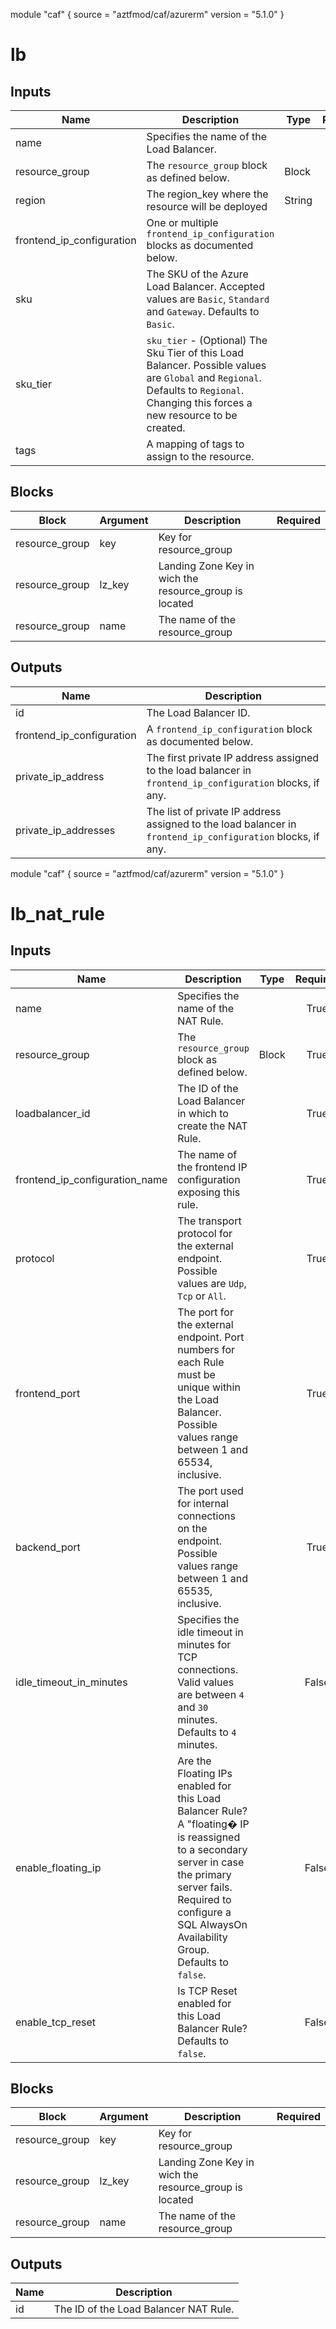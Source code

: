 module "caf" {
  source  = "aztfmod/caf/azurerm"
  version = "5.1.0"
}

# lb

## Inputs
| Name | Description | Type | Required |
|------|-------------|------|:--------:|
|name| Specifies the name of the Load Balancer.||True|
|resource_group|The `resource_group` block as defined below.|Block|True|
| region |The region_key where the resource will be deployed|String|True|
|frontend_ip_configuration| One or multiple `frontend_ip_configuration` blocks as documented below.||False|
|sku| The SKU of the Azure Load Balancer. Accepted values are `Basic`, `Standard` and `Gateway`. Defaults to `Basic`.||False|
|sku_tier| `sku_tier` - (Optional) The Sku Tier of this Load Balancer. Possible values are `Global` and `Regional`. Defaults to `Regional`. Changing this forces a new resource to be created.||False|
|tags| A mapping of tags to assign to the resource.||False|

## Blocks
| Block | Argument | Description | Required |
|-------|----------|-------------|----------|
|resource_group| key | Key for  resource_group||| Required if  |
|resource_group| lz_key |Landing Zone Key in wich the resource_group is located|||True|
|resource_group| name | The name of the resource_group |||True|

## Outputs
| Name | Description |
|------|-------------|
|id|The Load Balancer ID.|||
|frontend_ip_configuration|A `frontend_ip_configuration` block as documented below.|||
|private_ip_address|The first private IP address assigned to the load balancer in `frontend_ip_configuration` blocks, if any.|||
|private_ip_addresses|The list of private IP address assigned to the load balancer in `frontend_ip_configuration` blocks, if any.|||


module "caf" {
  source  = "aztfmod/caf/azurerm"
  version = "5.1.0"
}

# lb_nat_rule

## Inputs
| Name | Description | Type | Required |
|------|-------------|------|:--------:|
|name| Specifies the name of the NAT Rule.||True|
|resource_group|The `resource_group` block as defined below.|Block|True|
|loadbalancer_id| The ID of the Load Balancer in which to create the NAT Rule.||True|
|frontend_ip_configuration_name| The name of the frontend IP configuration exposing this rule.||True|
|protocol| The transport protocol for the external endpoint. Possible values are `Udp`, `Tcp` or `All`.||True|
|frontend_port| The port for the external endpoint. Port numbers for each Rule must be unique within the Load Balancer. Possible values range between 1 and 65534, inclusive.||True|
|backend_port| The port used for internal connections on the endpoint. Possible values range between 1 and 65535, inclusive.||True|
|idle_timeout_in_minutes| Specifies the idle timeout in minutes for TCP connections. Valid values are between `4` and `30` minutes. Defaults to `4` minutes.||False|
|enable_floating_ip| Are the Floating IPs enabled for this Load Balancer Rule? A "floating� IP is reassigned to a secondary server in case the primary server fails. Required to configure a SQL AlwaysOn Availability Group. Defaults to `false`.||False|
|enable_tcp_reset| Is TCP Reset enabled for this Load Balancer Rule? Defaults to `false`.||False|

## Blocks
| Block | Argument | Description | Required |
|-------|----------|-------------|----------|
|resource_group| key | Key for  resource_group||| Required if  |
|resource_group| lz_key |Landing Zone Key in wich the resource_group is located|||True|
|resource_group| name | The name of the resource_group |||True|

## Outputs
| Name | Description |
|------|-------------|
|id|The ID of the Load Balancer NAT Rule.|||
